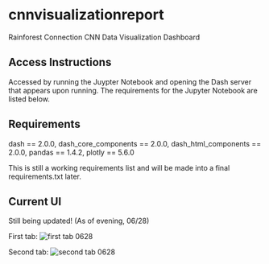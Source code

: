 # cnnvisualizationreport
Rainforest Connection CNN Data Visualization Dashboard

## Access Instructions
Accessed by running the Juypter Notebook and opening the Dash server that appears upon running. The requirements for the Jupyter Notebook are listed below. 

## Requirements
dash == 2.0.0,
dash_core_components == 2.0.0,
dash_html_components == 2.0.0,
pandas == 1.4.2,
plotly == 5.6.0

This is still a working requirements list and will be made into a final requirements.txt later. 

## Current UI 
Still being updated! (As of evening, 06/28)

First tab:
![first tab 0628](https://github.com/LittleBudgie/cnnvisualizationreport/assets/69771816/06836bc9-c022-4993-9aa3-783697ea2443)




Second tab:
![second tab 0628](https://github.com/LittleBudgie/cnnvisualizationreport/assets/69771816/1e31cfda-6dcd-4f8b-b3d4-27e5f36e7030)











